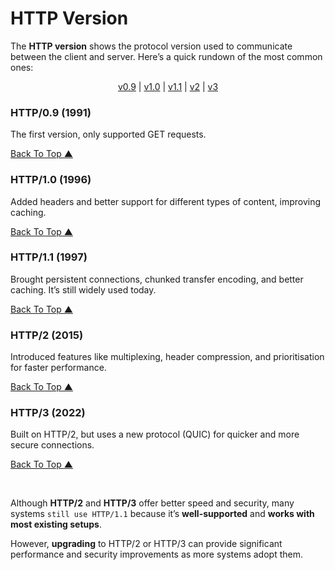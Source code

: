 # HTTP Version

The **HTTP version** shows the protocol version used to communicate between the client and server. Here’s a quick rundown of the most common ones:

<div align="center">

[v0.9](#http09-1991) |
[v1.0](#http10-1996) |
[v1.1](#http11-1997) |
[v2](#http2-2015) |
[v3](#http3-2022)

</div>

### HTTP/0.9 (1991)

The first version, only supported GET requests.

[Back To Top ▲](#http-version)

### HTTP/1.0 (1996)

Added headers and better support for different types of content, improving caching.

[Back To Top ▲](#http-version)

### HTTP/1.1 (1997)

Brought persistent connections, chunked transfer encoding, and better caching. It’s still widely used today.

[Back To Top ▲](#http-version)

### HTTP/2 (2015)

Introduced features like multiplexing, header compression, and prioritisation for faster performance.

[Back To Top ▲](#http-version)

### HTTP/3 (2022)

Built on HTTP/2, but uses a new protocol (QUIC) for quicker and more secure connections.

[Back To Top ▲](#http-version)

<br>

Although **HTTP/2** and **HTTP/3** offer better speed and security, many systems ``still use HTTP/1.1`` because it’s **well-supported** and **works with most existing setups**.

However, **upgrading** to HTTP/2 or HTTP/3 can provide significant performance and security improvements as more systems adopt them.